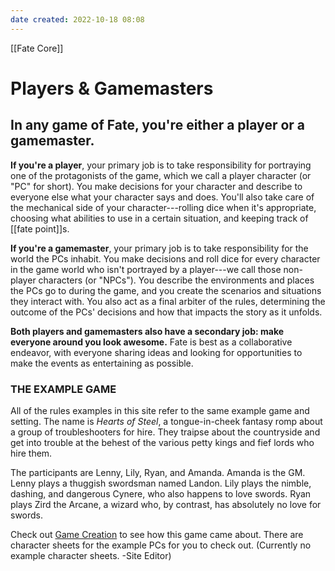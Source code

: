 ```yaml
---
date created: 2022-10-18 08:08
---
```


[[Fate Core]]

# Players & Gamemasters

## In any game of Fate, you're either a player or a gamemaster.

**If you're a player**, your primary job is to take responsibility for portraying one of the protagonists of the game, which we call a player character (or "PC" for short). You make decisions for your character and describe to everyone else what your character says and does. You'll also take care of the mechanical side of your character---rolling dice when it's appropriate, choosing what abilities to use in a certain situation, and keeping track of [[fate point]]s.

**If you're a gamemaster**, your primary job is to take responsibility for the world the PCs inhabit. You make decisions and roll dice for every character in the game world who isn't portrayed by a player---we call those non-player characters (or "NPCs"). You describe the environments and places the PCs go to during the game, and you create the scenarios and situations they interact with. You also act as a final arbiter of the rules, determining the outcome of the PCs' decisions and how that impacts the story as it unfolds.

**Both players and gamemasters also have a secondary job: make everyone around you look awesome.** Fate is best as a collaborative endeavor, with everyone sharing ideas and looking for opportunities to make the events as entertaining as possible.

### THE EXAMPLE GAME

All of the rules examples in this site refer to the same example game and setting. The name is _Hearts of Steel_, a tongue-in-cheek fantasy romp about a group of troubleshooters for hire. They traipse about the countryside and get into trouble at the behest of the various petty kings and fief lords who hire them.

The participants are Lenny, Lily, Ryan, and Amanda. Amanda is the GM. Lenny plays a thuggish swordsman named Landon. Lily plays the nimble, dashing, and dangerous Cynere, who also happens to love swords. Ryan plays Zird the Arcane, a wizard who, by contrast, has absolutely no love for swords.

Check out [Game Creation](../game-creation/index.html) to see how this game came about. There are character sheets for the example PCs for you to check out. (Currently no example character sheets. -Site Editor)